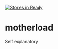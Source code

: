 [![Stories in Ready](https://badge.waffle.io/IEEECS-VIT/motherload.png?label=ready&title=Ready)](https://waffle.io/IEEECS-VIT/motherload)
# motherload
Self explanatory
